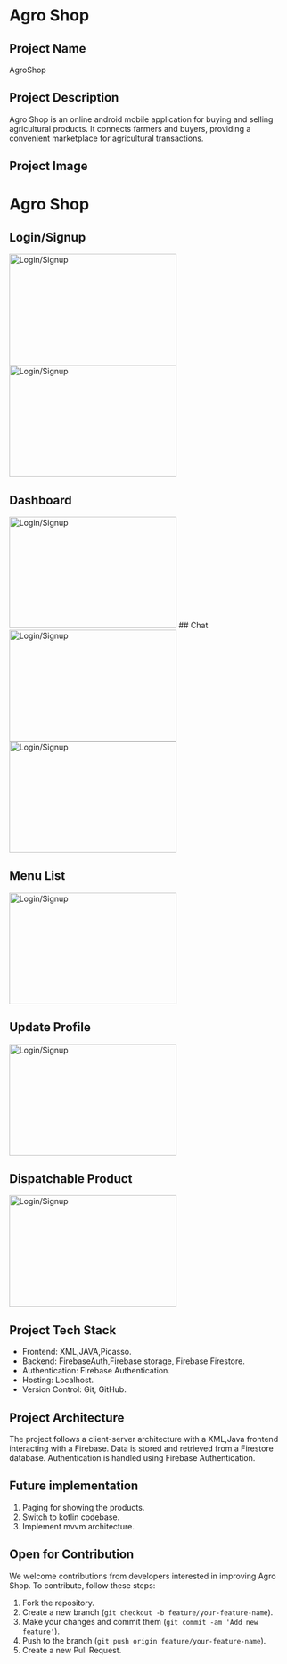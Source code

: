 # Agro Shop

## Project Name
AgroShop

## Project Description
Agro Shop is an online android mobile application for buying and selling agricultural products. It connects farmers and buyers, providing a convenient marketplace for agricultural transactions.

## Project Image
# Agro Shop

## Login/Signup
<img src="https://github.com/ritanath2k03/AgroShop/assets/102875024/6e291ef0-e196-4ecf-8306-135ff2ca8ead" alt="Login/Signup" width="300" height="200">
<img src="https://github.com/ritanath2k03/AgroShop/assets/102875024/d63658be-ba3f-45d3-a16b-ee7b40fde92c" alt="Login/Signup" width="300" height="200">

## Dashboard

<img src="https://github.com/ritanath2k03/AgroShop/assets/102875024/5f3ee31b-af1a-49e6-a854-88c861ef32b6" alt="Login/Signup" width="300" height="200">
## Chat
<img src="https://github.com/ritanath2k03/AgroShop/assets/102875024/4070fb6e-f574-4b1f-b22d-55e3e03c120a" alt="Login/Signup" width="300" height="200">
<img src="https://github.com/ritanath2k03/AgroShop/assets/102875024/14ae58c6-8a91-4f89-97d4-4e1e8ac992d0" alt="Login/Signup" width="300" height="200">


## Menu List
<img src="https://github.com/ritanath2k03/AgroShop/assets/102875024/24905531-6477-4bbd-b075-c50428e154e9" alt="Login/Signup" width="300" height="200">


## Update Profile
<img src="https://github.com/ritanath2k03/AgroShop/assets/102875024/1c94d8df-bf50-4d75-9e79-c71bf283ffc0" alt="Login/Signup" width="300" height="200">

## Dispatchable Product
<img src="https://github.com/ritanath2k03/AgroShop/assets/102875024/0cba78f3-78aa-4f63-bab7-a2780c5fb079" alt="Login/Signup" width="300" height="200">



## Project Tech Stack
- Frontend: XML,JAVA,Picasso.
- Backend: FirebaseAuth,Firebase storage, Firebase Firestore.
- Authentication: Firebase Authentication.
- Hosting: Localhost.
- Version Control: Git, GitHub.

## Project Architecture
The project follows a client-server architecture with a XML,Java frontend interacting with a Firebase. Data is stored and retrieved from a Firestore database. Authentication is handled using Firebase Authentication.
## Future implementation 
1. Paging for showing the products.
2. Switch to kotlin codebase.
3. Implement mvvm architecture.
   
## Open for Contribution
We welcome contributions from developers interested in improving Agro Shop. To contribute, follow these steps:
1. Fork the repository.
2. Create a new branch (`git checkout -b feature/your-feature-name`).
3. Make your changes and commit them (`git commit -am 'Add new feature'`).
4. Push to the branch (`git push origin feature/your-feature-name`).
5. Create a new Pull Request.

